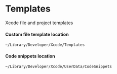# Templates
Xcode file and project templates


#### Custom file template location
```
~/Library/Developer/Xcode/Templates
```

#### Code snippets location
```
~/Library/Developer/Xcode/UserData/CodeSnippets
```
